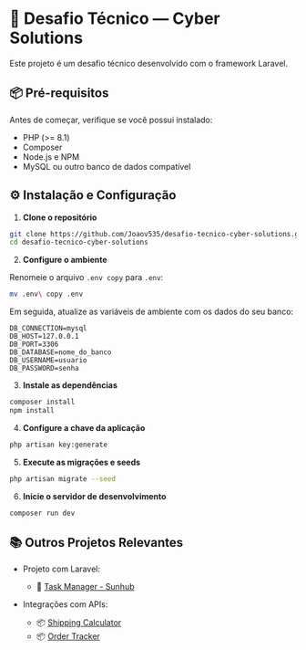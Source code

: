 # 🚀 Desafio Técnico — Cyber Solutions

Este projeto é um desafio técnico desenvolvido com o framework Laravel.

## 📦 Pré-requisitos

Antes de começar, verifique se você possui instalado:

-   PHP (>= 8.1)
-   Composer
-   Node.js e NPM
-   MySQL ou outro banco de dados compatível

## ⚙️ Instalação e Configuração

1. **Clone o repositório**

```bash
git clone https://github.com/Joaov535/desafio-tecnico-cyber-solutions.git
cd desafio-tecnico-cyber-solutions
```

2. **Configure o ambiente**

Renomeie o arquivo `.env copy` para `.env`:

```bash
mv .env\ copy .env
```

Em seguida, atualize as variáveis de ambiente com os dados do seu banco:

```env
DB_CONNECTION=mysql
DB_HOST=127.0.0.1
DB_PORT=3306
DB_DATABASE=nome_do_banco
DB_USERNAME=usuario
DB_PASSWORD=senha
```

3. **Instale as dependências**

```bash
composer install
npm install
```

4. **Configure a chave da aplicação**

```bash
php artisan key:generate
```

5. **Execute as migrações e seeds**

```bash
php artisan migrate --seed
```

6. **Inicie o servidor de desenvolvimento**

```bash
composer run dev
```

## 📚 Outros Projetos Relevantes

-   Projeto com Laravel:

    -   🔗 [Task Manager - Sunhub](https://github.com/Joaov535/task-manager-sunhub)

-   Integrações com APIs:
    -   📦 [Shipping Calculator](https://github.com/Joaov535/shipping-calculator)
    -   📦 [Order Tracker](https://github.com/Joaov535/order-tracker)
